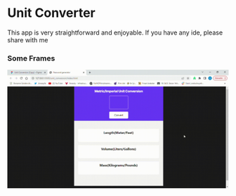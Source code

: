 <h1>Unit Converter</h1>

This app is very straightforward and enjoyable. If you have any ide, please share with me

<h3>Some Frames</h3>

![](./unit_conversion.gif)
